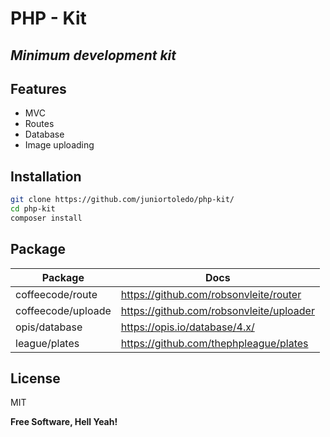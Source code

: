 # PHP - Kit
## _Minimum development kit_


## Features

- MVC
- Routes
- Database
- Image uploading

## Installation

```sh
git clone https://github.com/juniortoledo/php-kit/
cd php-kit
composer install
```

## Package

| Package | Docs |
| ------ | ------ |
| coffeecode/route | https://github.com/robsonvleite/router |
| coffeecode/uploade | https://github.com/robsonvleite/uploader |
| opis/database  | https://opis.io/database/4.x/ |
| league/plates | https://github.com/thephpleague/plates |

## License

MIT

**Free Software, Hell Yeah!**
